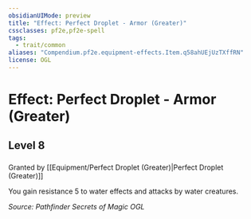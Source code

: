 ```yaml
---
obsidianUIMode: preview
title: "Effect: Perfect Droplet - Armor (Greater)"
cssclasses: pf2e,pf2e-spell
tags:
  - trait/common
aliases: "Compendium.pf2e.equipment-effects.Item.q58ahUEjUzTXffRN"
license: OGL
---
```

# Effect: Perfect Droplet - Armor (Greater)
## Level 8
### 






Granted by [[Equipment/Perfect Droplet (Greater)|Perfect Droplet (Greater)]]

You gain resistance 5 to water effects and attacks by water creatures.

*Source: Pathfinder Secrets of Magic*
*OGL*